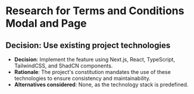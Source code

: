 # Research for Terms and Conditions Modal and Page

## Decision: Use existing project technologies

- **Decision**: Implement the feature using Next.js, React, TypeScript, TailwindCSS, and ShadCN components.
- **Rationale**: The project's constitution mandates the use of these technologies to ensure consistency and maintainability.
- **Alternatives considered**: None, as the technology stack is predefined.
